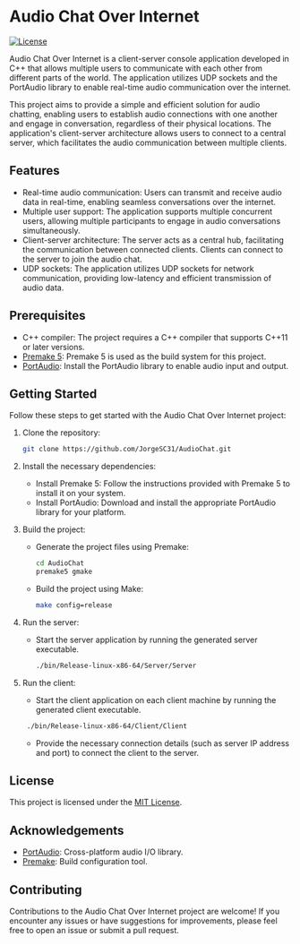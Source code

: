 # Audio Chat Over Internet

[![License](https://img.shields.io/github/license/JorgeSC31/AudioChat)](https://github.com/JorgeSC31/AudioChat/blob/main/LICENSE)

Audio Chat Over Internet is a client-server console application developed in C++ that allows multiple users to communicate with each other from different parts of the world. The application utilizes UDP sockets and the PortAudio library to enable real-time audio communication over the internet.

This project aims to provide a simple and efficient solution for audio chatting, enabling users to establish audio connections with one another and engage in conversation, regardless of their physical locations. The application's client-server architecture allows users to connect to a central server, which facilitates the audio communication between multiple clients.

## Features

- Real-time audio communication: Users can transmit and receive audio data in real-time, enabling seamless conversations over the internet.
- Multiple user support: The application supports multiple concurrent users, allowing multiple participants to engage in audio conversations simultaneously.
- Client-server architecture: The server acts as a central hub, facilitating the communication between connected clients. Clients can connect to the server to join the audio chat.
- UDP sockets: The application utilizes UDP sockets for network communication, providing low-latency and efficient transmission of audio data.

## Prerequisites

- C++ compiler: The project requires a C++ compiler that supports C++11 or later versions.
- [Premake 5](https://premake.github.io): Premake 5 is used as the build system for this project.
- [PortAudio](http://www.portaudio.com): Install the PortAudio library to enable audio input and output.

## Getting Started

Follow these steps to get started with the Audio Chat Over Internet project:

1. Clone the repository:

   ```bash
   git clone https://github.com/JorgeSC31/AudioChat.git
   ```

2. Install the necessary dependencies:

   - Install Premake 5: Follow the instructions provided with Premake 5 to install it on your system.
   - Install PortAudio: Download and install the appropriate PortAudio library for your platform.

3. Build the project:

   - Generate the project files using Premake:

     ```bash
     cd AudioChat
     premake5 gmake
     ```

   - Build the project using Make:
     ```bash
     make config=release
     ```
4. Run the server:

   - Start the server application by running the generated server executable.
     ```bash
     ./bin/Release-linux-x86-64/Server/Server
     ```

5. Run the client:

   - Start the client application on each client machine by running the generated client executable.
    ```bash
     ./bin/Release-linux-x86-64/Client/Client
     ```
   - Provide the necessary connection details (such as server IP address and port) to connect the client to the server.

## License

This project is licensed under the [MIT License](LICENSE).

## Acknowledgements

- [PortAudio](http://www.portaudio.com/): Cross-platform audio I/O library.
- [Premake](https://premake.github.io/): Build configuration tool.

## Contributing

Contributions to the Audio Chat Over Internet project are welcome! If you encounter any issues or have suggestions for improvements, please feel free to open an issue or submit a pull request.
